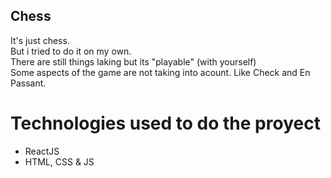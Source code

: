 ## Chess

It's just chess.  
But i tried to do it on my own.  
There are still things laking but its "playable" (with yourself)  
Some aspects of the game are not taking into acount. Like Check and En Passant.  

# Technologies used to do the proyect

- ReactJS
- HTML, CSS & JS
